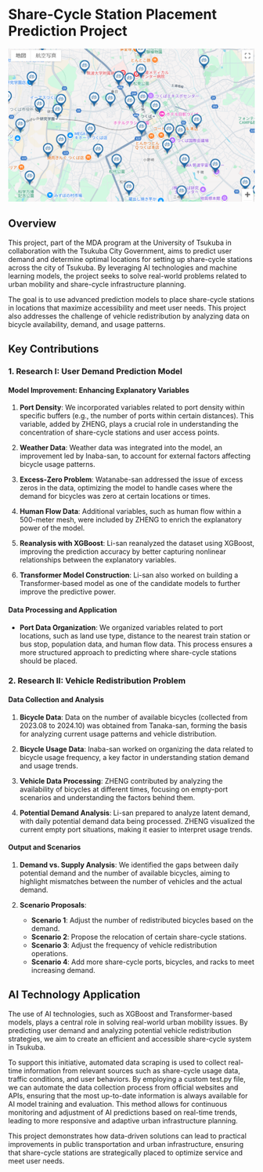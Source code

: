 # Share-Cycle Station Placement Prediction Project

![Share-Cycle](./image/cycle.png)



## Overview

This project, part of the MDA program at the University of Tsukuba in collaboration with the Tsukuba City Government, aims to predict user demand and determine optimal locations for setting up share-cycle stations across the city of Tsukuba. By leveraging AI technologies and machine learning models, the project seeks to solve real-world problems related to urban mobility and share-cycle infrastructure planning.

The goal is to use advanced prediction models to place share-cycle stations in locations that maximize accessibility and meet user needs. This project also addresses the challenge of vehicle redistribution by analyzing data on bicycle availability, demand, and usage patterns.

## Key Contributions

### 1. Research I: User Demand Prediction Model

#### Model Improvement: Enhancing Explanatory Variables

1. **Port Density**: We incorporated variables related to port density within specific buffers (e.g., the number of ports within certain distances). This variable, added by ZHENG, plays a crucial role in understanding the concentration of share-cycle stations and user access points.

2. **Weather Data**: Weather data was integrated into the model, an improvement led by Inaba-san, to account for external factors affecting bicycle usage patterns.

3. **Excess-Zero Problem**: Watanabe-san addressed the issue of excess zeros in the data, optimizing the model to handle cases where the demand for bicycles was zero at certain locations or times.

4. **Human Flow Data**: Additional variables, such as human flow within a 500-meter mesh, were included by ZHENG to enrich the explanatory power of the model.

5. **Reanalysis with XGBoost**: Li-san reanalyzed the dataset using XGBoost, improving the prediction accuracy by better capturing nonlinear relationships between the explanatory variables.

6. **Transformer Model Construction**: Li-san also worked on building a Transformer-based model as one of the candidate models to further improve the predictive power.

#### Data Processing and Application

- **Port Data Organization**: We organized variables related to port locations, such as land use type, distance to the nearest train station or bus stop, population data, and human flow data. This process ensures a more structured approach to predicting where share-cycle stations should be placed.

### 2. Research II: Vehicle Redistribution Problem

#### Data Collection and Analysis

1. **Bicycle Data**: Data on the number of available bicycles (collected from 2023.08 to 2024.10) was obtained from Tanaka-san, forming the basis for analyzing current usage patterns and vehicle distribution.

2. **Bicycle Usage Data**: Inaba-san worked on organizing the data related to bicycle usage frequency, a key factor in understanding station demand and usage trends.

3. **Vehicle Data Processing**: ZHENG contributed by analyzing the availability of bicycles at different times, focusing on empty-port scenarios and understanding the factors behind them.

4. **Potential Demand Analysis**: Li-san prepared to analyze latent demand, with daily potential demand data being processed. ZHENG visualized the current empty port situations, making it easier to interpret usage trends.

#### Output and Scenarios

1. **Demand vs. Supply Analysis**: We identified the gaps between daily potential demand and the number of available bicycles, aiming to highlight mismatches between the number of vehicles and the actual demand.

2. **Scenario Proposals**:
    - **Scenario 1**: Adjust the number of redistributed bicycles based on the demand.
    - **Scenario 2**: Propose the relocation of certain share-cycle stations.
    - **Scenario 3**: Adjust the frequency of vehicle redistribution operations.
    - **Scenario 4**: Add more share-cycle ports, bicycles, and racks to meet increasing demand.

## AI Technology Application

The use of AI technologies, such as XGBoost and Transformer-based models, plays a central role in solving real-world urban mobility issues. By predicting user demand and analyzing potential vehicle redistribution strategies, we aim to create an efficient and accessible share-cycle system in Tsukuba.

To support this initiative, automated data scraping is used to collect real-time information from relevant sources such as share-cycle usage data, traffic conditions, and user behaviors. By employing a custom test.py file, we can automate the data collection process from official websites and APIs, ensuring that the most up-to-date information is always available for AI model training and evaluation. This method allows for continuous monitoring and adjustment of AI predictions based on real-time trends, leading to more responsive and adaptive urban infrastructure planning.

This project demonstrates how data-driven solutions can lead to practical improvements in public transportation and urban infrastructure, ensuring that share-cycle stations are strategically placed to optimize service and meet user needs.

